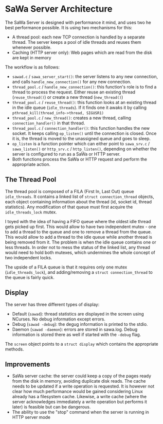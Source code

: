 # SaWa Server Architecture

The SaWa Server is designed with performance it mind, and uses two he best performance possible. It is using two mechanisms for this:

- A thread pool: each new TCP connection is handled by a separate thread. The server keeps a pool of idle threads and reuses them whenever possible.
- Caching (HTTP server only): Web pages which are read from the disk are kept in memory

The workflow is as follows:

- `sawad.c` / `sawa_server_start()`: the server listens to any new connection, and calls `handle_new_connection()` for any new connection.
- `thread_pool.c` / `handle_new_connection()`: this function's role is to find a thread to process the request. Either reuse an existing thread (`reuse_thread()`) or create a new thread (`new_thread()`)
- `thread_pool.c` / `reuse_thread()`: this function looks at an existing thread in the idle queue (`idle_threads`). If it finds one it awaks it by calling `pthread_kill(thread_info->thread, SIGUSR1)`
- `thread_pool.c` / `new_thread()`: creates a new thread, calling `connection_handler()` in that thread.
- `thread_pool.c` / `connection_handler()`: this function handles the new socket. It keeps calling `op_listen()` until the connection is closed. Once it is, the thread is moved to the unassigned queue and goes to sleep.
- `op_listen` is a function pointer which can either point to `sawa_srv.c` / `sawa_listen()` or `http_srv.c` / `http_listen()`, depending on whether the server is configured to run as a SaWa or HTTP server.
- Both functions process the SaWa or HTTP request and perform the appropriate action.

## The Thread Pool

The thread pool is composed of a FILA (First In, Last Out) queue `idle_threads`. It contains a linked list of `struct connection_thread` objects, each object containing information about the thread (id, socket id, thread statistics). Any modification of that queue must first acquire the `idle_threads_lock` mutex.

I toyed with the idea of having a FIFO queue where the oldest idle thread gets picked up first. This would allow to have two independent mutex - one to add a thread to the queue and one to remove a thread from the queue. This would allow to add a thread to the idle queue while another thread is being removed from it. The problem is when the idle queue contains one or less threads. In order not to mess the status of the linked list, any thread would need to hold both mutexes, which undermines the whole concept of two independent locks.

The upside of a FILA queue is that it requires only one mutex (`idle_threads_lock`), and adding/removing a `struct connection_thread` to the queue is fairly quick.

## Display

The server has three different types of display:

- Default (`sawad`): thread statistics are displayed in the screen using NCurses. No debug information except errors.
- Debug (`sawad -debug`): the degug information is printed to the stdio.
- Daemon (`sawad -daemon`): errors are stored in sawa.log. Debug information is stored there as well if started with the `-debug` flag.

The `screen` object points to a `struct display` which contains the appropriate methods.

## Improvements

- SaWa server cache: the server could keep a copy of the pages ready from the disk in memory, avoiding duplicate disk reads. The cache needs to be updated if a write operation is requested. It is however not clear how much performance would be gained considering Linux already has a filesystem cache. Likewise, a write cache (where the server acknowledges immediately a write operation but performs it later) is feasible but can be dangerous.
- The ability to use the "stop" command when the server is running in HTTP server mode
